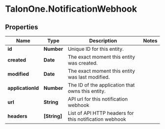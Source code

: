# TalonOne.NotificationWebhook

## Properties

Name | Type | Description | Notes
------------ | ------------- | ------------- | -------------
**id** | **Number** | Unique ID for this entity. | 
**created** | **Date** | The exact moment this entity was created. | 
**modified** | **Date** | The exact moment this entity was last modified. | 
**applicationId** | **Number** | The ID of the application that owns this entity. | 
**url** | **String** | API url for this notification webhook | 
**headers** | **[String]** | List of API HTTP headers for this notification webhook | 


